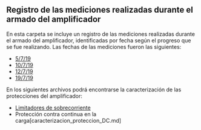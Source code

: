 ## Registro de las mediciones realizadas durante el armado del amplificador

En esta carpeta se incluye un registro de las mediciones realizadas durante el armado del amplificador, identificadas por fecha según el progreso que se fue realizando. Las fechas de las mediciones fueron las siguientes:

- [5/7/19](Mediciones_amplificador_5_7_19.md)
- [10/7/19](Mediciones_amplificador_10_7_19.md)
- [12/7/19](Mediciones_amplificador_12_7_19.md)
- [19/7/19](Mediciones_amplificador_19_7_19.md)

En los siguientes archivos podrá encontrarse la caracterización de las protecciones del amplificador:

- [Limitadores de sobrecorriente](caracterizacion_limitadores_sobrecorriente.md)
- Protección contra continua en la carga[caracterizacion_proteccion_DC.md]

